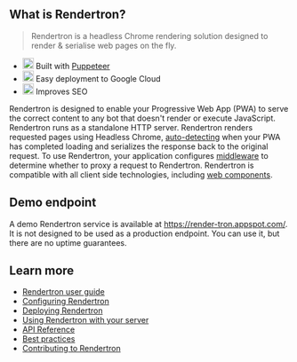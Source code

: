 ## What is Rendertron?

> Rendertron is a headless Chrome rendering solution designed to render &
> serialise web pages on the fly.

-   <a href="#"><img alt="hammer" class="emoji" src="https://github.githubassets.com/images/icons/emoji/unicode/1f528.png" height="20" width="20"></a>
    Built with [Puppeteer](https://github.com/GoogleChrome/puppeteer)
-   <a href="#"><img alt="cloud" class="emoji" src="https://github.githubassets.com/images/icons/emoji/unicode/2601.png" height="20" width="20"></a>
    Easy deployment to Google Cloud
-   <a href="#"><img alt="mag" class="emoji" src="https://github.githubassets.com/images/icons/emoji/unicode/1f50d.png" height="20" width="20"></a>
    Improves SEO

Rendertron is designed to enable your Progressive Web App (PWA) to serve the
correct content to any bot that doesn't render or execute JavaScript. Rendertron
runs as a standalone HTTP server. Rendertron renders requested pages using
Headless Chrome, [auto-detecting](#auto-detecting-loading-function) when your
PWA has completed loading and serializes the response back to the original
request. To use Rendertron, your application configures
[middleware](#middleware) to determine whether to proxy a request to Rendertron.
Rendertron is compatible with all client side technologies, including
[web components](#web-components).

## Demo endpoint

A demo Rendertron service is available at https://render-tron.appspot.com/. It
is not designed to be used as a production endpoint. You can use it, but there
are no uptime guarantees.

## Learn more

-   [Rendertron user guide](users-guide)
-   [Configuring Rendertron](https://github.com/GoogleChrome/rendertron/blob/master/docs/configure.md)
-   [Deploying Rendertron](https://github.com/GoogleChrome/rendertron/blob/master/docs/deploy.md)
-   [Using Rendertron with your server](https://github.com/GoogleChrome/rendertron/blob/master/docs/server-setup.md)
-   [API Reference](https://github.com/GoogleChrome/rendertron/blob/master/docs/api-reference.md)
-   [Best practices](best_practices)
-   [Contributing to Rendertron](https://github.com/GoogleChrome/rendertron/blob/master/CONTRIBUTING.md)
